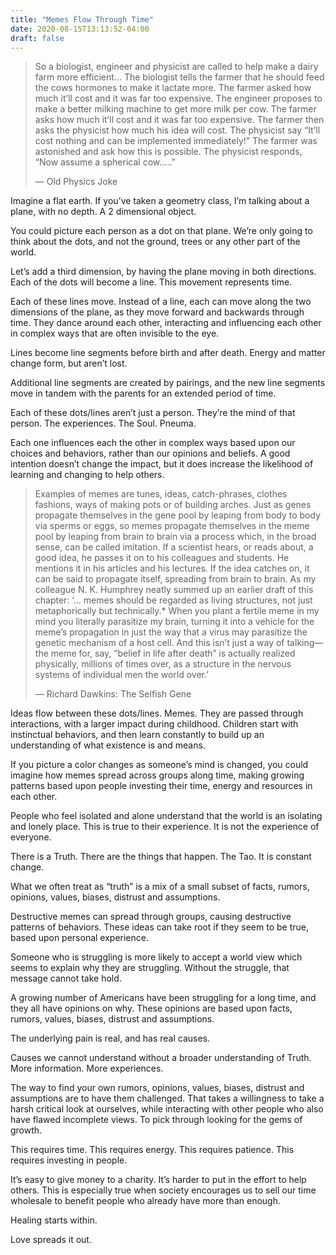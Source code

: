 ```yaml
---
title: "Memes Flow Through Time"
date: 2020-08-15T13:13:52-04:00
draft: false
---
```


>So a biologist, engineer and physicist are called to help make a dairy farm more efficient…
>The biologist tells the farmer that he should feed the cows hormones to make it lactate more. The farmer asked how much it’ll cost and it was far too expensive.
>The engineer proposes to make a better milking machine to get more milk per cow. The farmer asks how much it’ll cost and it was far too expensive.
>The farmer then asks the physicist how much his idea will cost. The physicist say “It’ll cost nothing and can be implemented immediately!”
>The farmer was astonished and ask how this is possible.
>The physicist responds, “Now assume a spherical cow…..”
>
>— Old Physics Joke

Imagine a flat earth. If you’ve taken a geometry class, I’m talking about a plane, with no depth. A 2 dimensional object.

You could picture each person as a dot on that plane. We’re only going to think about the dots, and not the ground, trees or any other part of the world.

Let’s add a third dimension, by having the plane moving in both directions. Each of the dots will become a line. This movement represents time.

Each of these lines move. Instead of a line, each can move along the two dimensions of the plane, as they move forward and backwards through time. They dance around each other, interacting and influencing each other in complex ways that are often invisible to the eye.

Lines become line segments before birth and after death. Energy and matter change form, but aren’t lost.

Additional line segments are created by pairings, and the new line segments move in tandem with the parents for an extended period of time.

Each of these dots/lines aren’t just a person. They’re the mind of that person. The experiences. The Soul. Pneuma.

Each one influences each the other in complex ways based upon our choices and behaviors, rather than our opinions and beliefs. A good intention doesn’t change the impact, but it does increase the likelihood of learning and changing to help others.



>Examples of memes are tunes, ideas, catch-phrases, clothes fashions, ways of making pots or of building arches. Just as genes propagate themselves in the gene pool by leaping from body to body via sperms or eggs, so memes propagate themselves in the meme pool by leaping from brain to brain via a process which, in the broad sense, can be called imitation. If a scientist hears, or reads about, a good idea, he passes it on to his colleagues and students. He mentions it in his articles and his lectures. If the idea catches on, it can be said to propagate itself, spreading from brain to brain. As my colleague N. K. Humphrey neatly summed up an earlier draft of this chapter: ‘… memes should be regarded as living structures, not just metaphorically but technically.\* When you plant a fertile meme in my mind you literally parasitize my brain, turning it into a vehicle for the meme’s propagation in just the way that a virus may parasitize the genetic mechanism of a host cell. And this isn’t just a way of talking—the meme for, say, “belief in life after death” is actually realized physically, millions of times over, as a structure in the nervous systems of individual men the world over.’
>
>— Richard Dawkins: The Selfish Gene

Ideas flow between these dots/lines. Memes. They are passed through interactions, with a larger impact during childhood. Children start with instinctual behaviors, and then learn constantly to build up an understanding of what existence is and means.

If you picture a color changes as someone’s mind is changed, you could imagine how memes spread across groups along time, making growing patterns based upon people investing their time, energy and resources in each other.

People who feel isolated and alone understand that the world is an isolating and lonely place. This is true to their experience. It is not the experience of everyone.

There is a Truth. There are the things that happen. The Tao. It is constant change.

What we often treat as “truth” is a mix of a small subset of facts, rumors, opinions, values, biases, distrust and assumptions.

Destructive memes can spread through groups, causing destructive patterns of behaviors. These ideas can take root if they seem to be true, based upon personal experience.

Someone who is struggling is more likely to accept a world view which seems to explain why they are struggling. Without the struggle, that message cannot take hold.

A growing number of Americans have been struggling for a long time, and they all have opinions on why. These opinions are based upon facts, rumors, values, biases, distrust and assumptions.

The underlying pain is real, and has real causes.

Causes we cannot understand without a broader understanding of Truth. More information. More experiences.

The way to find your own rumors, opinions, values, biases, distrust and assumptions are to have them challenged. That takes a willingness to take a harsh critical look at ourselves, while interacting with other people who also have flawed incomplete views. To pick through looking for the gems of growth.

This requires time. This requires energy. This requires patience. This requires investing in people.

It’s easy to give money to a charity. It’s harder to put in the effort to help others. This is especially true when society encourages us to sell our time wholesale to benefit people who already have more than enough.

Healing starts within.

Love spreads it out.
